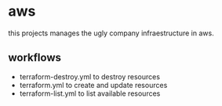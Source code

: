 # aws

this projects manages the ugly company infraestructure in aws.

## workflows

- terraform-destroy.yml to destroy resources
- terraform.yml to create and update resources
- terraform-list.yml to list available resources